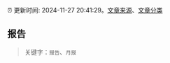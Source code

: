 :alarm_clock: 更新时间: 2024-11-27 20:41:29。[文章来源](/README.md)、[文章分类](/TAGS.md)

## 报告


> 关键字：`报告`、`月报`



